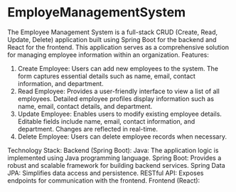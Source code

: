 # EmployeManagementSystem
The Employee Management System is a full-stack CRUD (Create, Read, Update, Delete) application built using Spring Boot for the backend and React for the frontend. This application serves as a comprehensive solution for managing employee information within an organization.
Features:
1. Create Employee:
Users can add new employees to the system.
The form captures essential details such as name, email, contact information, and department.
2. Read Employee:
Provides a user-friendly interface to view a list of all employees.
Detailed employee profiles display information such as name, email, contact details, and department.
3. Update Employee:
Enables users to modify existing employee details.
Editable fields include name, email, contact information, and department.
Changes are reflected in real-time.
4. Delete Employee:
Users can delete employee records when necessary.

Technology Stack:
Backend (Spring Boot):
Java: The application logic is implemented using Java programming language.
Spring Boot: Provides a robust and scalable framework for building backend services.
Spring Data JPA: Simplifies data access and persistence.
RESTful API: Exposes endpoints for communication with the frontend.
Frontend (React):
